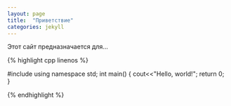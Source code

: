 ```yaml
---
layout: page
title:  "Приветствие"
categories: jekyll
---
```

Этот сайт предназначается для...

{% highlight cpp linenos %}

#include <iostream>
using namespace std;
int main()
  {
  cout<<"Hello, world!";
  return 0;
  }

{% endhighlight %}
